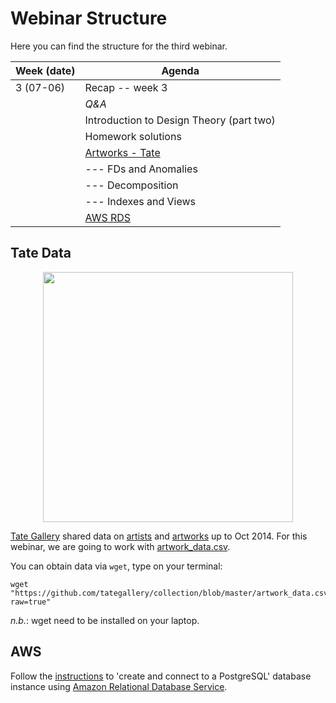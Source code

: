 # Webinar Structure

Here you can find the structure for the third webinar. 

| **Week (date)** | **Agenda**                                                                                |
|-----------------|-------------------------------------------------------------------------------------------|
| 3 (07-06)       | Recap -- week 3                                                                           |
|                 | _Q&A_                                                                                     |
|                 | Introduction to Design Theory (part two)                                                  |
|                 | Homework solutions                                                                        |
|                 | [Artworks - Tate](https://github.com/tategallery/collection/blob/master/artwork_data.csv) |
|                 | --- FDs and Anomalies                                                                     |
|                 | --- Decomposition                                                                         |
|                 | --- Indexes and Views                                                                     |
|                 | [AWS RDS](https://aws.amazon.com/rds/)                                                    |

## Tate Data

<p align="center">
<img src="https://www.tate.org.uk/sites/default/files/styles/width-600/public/tanks_staircase_tate_modern_3_1.jpg" width="400">
</p>

[Tate Gallery](https://www.tate.org.uk) shared data on [artists](https://github.com/tategallery/collection/tree/master/artists) and [artworks](https://github.com/tategallery/collection/tree/master/artworks) up to Oct 2014. For this webinar, we are going to work with [artwork_data.csv](https://github.com/tategallery/collection/blob/master/artwork_data.csv).

You can obtain data via `wget`, type on your terminal:
 
```(python)
wget "https://github.com/tategallery/collection/blob/master/artwork_data.csv?raw=true"
```

_n.b._: wget need to be installed on your laptop.

## AWS

Follow the [instructions](https://aws.amazon.com/getting-started/tutorials/create-connect-postgresql-db/) to 'create and connect to a PostgreSQL' database instance using  [Amazon Relational Database Service](https://aws.amazon.com/rds/).